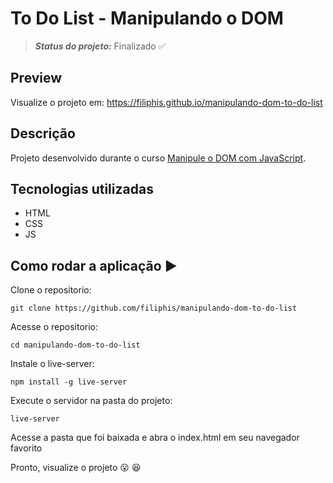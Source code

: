 # To Do List - Manipulando o DOM 
> **_Status do projeto:_** Finalizado :white_check_mark:

## Preview

Visualize o projeto em: https://filiphis.github.io/manipulando-dom-to-do-list

<!-- ![Preview To Do List](./design/preview.jpg)  Imagem do projeto final-->



## Descrição

Projeto desenvolvido durante o curso [Manipule o DOM com JavaScript](https://cursos.alura.com.br/course/javascript-manipulacao-dom).


## Tecnologias utilizadas
* HTML
* CSS
* JS

## Como rodar a aplicação  :arrow_forward:

Clone o repositorio:
```
git clone https://github.com/filiphis/manipulando-dom-to-do-list
```

Acesse o repositorio:
```
cd manipulando-dom-to-do-list
```

Instale o live-server:
```
npm install -g live-server
```

Execute o servidor na pasta do projeto:
```
live-server
```

Acesse a pasta que foi baixada e abra o index.html em seu navegador favorito

Pronto, visualize o projeto :open_mouth: :satisfied:

